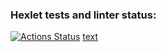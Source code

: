 ### Hexlet tests and linter status:
[![Actions Status](https://github.com/prasolovsereja/frontend-project-12/actions/workflows/hexlet-check.yml/badge.svg)](https://github.com/prasolovsereja/frontend-project-12/actions)
[text](https://frontend-project-12-czai.onrender.com)